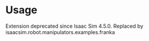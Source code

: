# Usage

Extension deprecated since Isaac Sim 4.5.0. Replaced by isaacsim.robot.manipulators.examples.franka